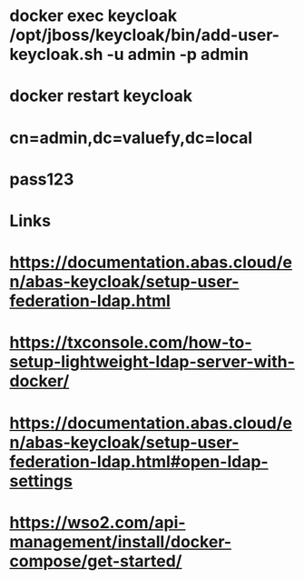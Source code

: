 # docker exec keycloak /opt/jboss/keycloak/bin/add-user-keycloak.sh -u admin -p admin
# docker restart keycloak
# cn=admin,dc=valuefy,dc=local
# pass123

# Links
# https://documentation.abas.cloud/en/abas-keycloak/setup-user-federation-ldap.html
# https://txconsole.com/how-to-setup-lightweight-ldap-server-with-docker/
# https://documentation.abas.cloud/en/abas-keycloak/setup-user-federation-ldap.html#open-ldap-settings
# https://wso2.com/api-management/install/docker-compose/get-started/
